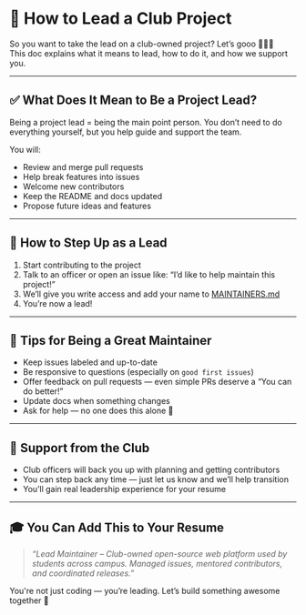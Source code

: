 # 🚀 How to Lead a Club Project

So you want to take the lead on a club-owned project? Let’s gooo 👩🏽‍🚀  
This doc explains what it means to lead, how to do it, and how we support you.

---

## ✅ What Does It Mean to Be a Project Lead?

Being a project lead = being the main point person. You don’t need to do everything yourself, but you help guide and support the team.

You will:
- Review and merge pull requests
- Help break features into issues
- Welcome new contributors
- Keep the README and docs updated
- Propose future ideas and features

---

## 👣 How to Step Up as a Lead

1. Start contributing to the project
2. Talk to an officer or open an issue like: “I’d like to help maintain this project!”
3. We’ll give you write access and add your name to [MAINTAINERS.md]('#')
4. You’re now a lead!

---

## 🧰 Tips for Being a Great Maintainer

- Keep issues labeled and up-to-date
- Be responsive to questions (especially on `good first issues`)
- Offer feedback on pull requests — even simple PRs deserve a “You can do better!”
- Update docs when something changes
- Ask for help — no one does this alone 💙

---

## 💬 Support from the Club

- Club officers will back you up with planning and getting contributors
- You can step back any time — just let us know and we’ll help transition
- You’ll gain real leadership experience for your resume

---

## 🎓 You Can Add This to Your Resume

> _“Lead Maintainer – Club-owned open-source web platform used by students across campus. Managed issues, mentored contributors, and coordinated releases.”_

You're not just coding — you’re leading. Let’s build something awesome together 🚀
